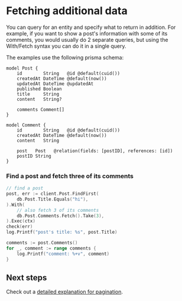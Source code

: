 # Fetching additional data

You can query for an entity and specify what to return in addition. For example, if you want to show a post's information with some of its comments, you would usually do 2 separate queries, but using the With/Fetch syntax you can do it in a single query.

The examples use the following prisma schema:

```prisma
model Post {
    id        String   @id @default(cuid())
    createdAt DateTime @default(now())
    updatedAt DateTime @updatedAt
    published Boolean
    title     String
    content   String?

    comments Comment[]
}

model Comment {
    id        String   @id @default(cuid())
    createdAt DateTime @default(now())
    content   String

    post   Post   @relation(fields: [postID], references: [id])
    postID String
}
```

### Find a post and fetch three of its comments

```go
// find a post
post, err := client.Post.FindFirst(
    db.Post.Title.Equals("hi"),
).With(
    // also fetch 3 of its comments
    db.Post.Comments.Fetch().Take(3),
).Exec(ctx)
check(err)
log.Printf("post's title: %s", post.Title)

comments := post.Comments()
for _, comment := range comments {
    log.Printf("comment: %+v", comment)
}
```

## Next steps

Check out a [detailed explanation for pagination](pagination.md).
